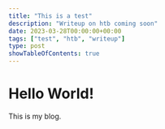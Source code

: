 ```yaml
---
title: "This is a test"
description: "Writeup on htb coming soon"
date: 2023-03-28T00:00:00+00:00
tags: ["test", "htb", "writeup"]
type: post
showTableOfContents: true
---
```


# Hello World!
This is my blog.

